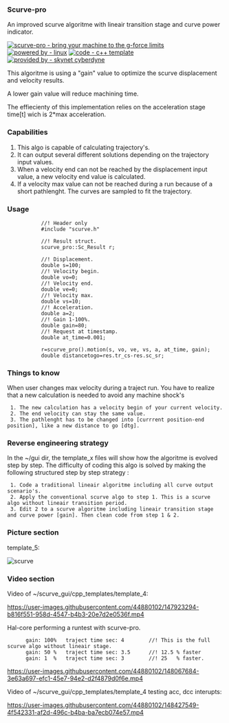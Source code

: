 ### Scurve-pro
An improved scurve algoritme with lineair transition stage and curve power indicator.

[![scurve-pro - bring your machine to the g-force limits](https://img.shields.io/static/v1?label=scurve-pro&message=bring+your+machine+to+the+g-force+limits&color=blue)](https://) [![powered by - linux](https://img.shields.io/static/v1?label=powered+by&message=linux&color=red)](https://) [![code - c++ template](https://img.shields.io/static/v1?label=code&message=c%2B%2B+template&color=green)](https://) [![provided by - skynet cyberdyne](https://img.shields.io/static/v1?label=provided+by&message=skynet+cyberdyne&color=blue)](https://)
     
This algoritme is using a "gain" value to optimize the scurve displacement and velocity results.

A lower gain value will reduce machining time.

The effiecienty of this implementation relies on the acceleration stage time[t] wich is 2*max acceleration.

### Capabilities

1. This algo is capable of calculating trajectory's. 
2. It can output several different solutions depending on the trajectory input values.
3. When a velocity end can not be reached by the displacement input value, a new velocity end value is calculated.
4. If a velocity max value can not be reached during a run because of a short pathlenght. The curves are sampled to fit the trajectory.

### Usage
               //! Header only
               #include "scurve.h"
               
               //! Result struct.
               scurve_pro::Sc_Result r;

               //! Displacement.
               double s=100;
               //! Velocity begin.
               double vo=0;
               //! Velocity end.
               double ve=0;
               //! Velocity max.
               double vs=10;
               //! Acceleration.
               double a=2;
               //! Gain 1-100%.
               double gain=80;
               //! Request at timestamp.
               double at_time=0.001;

               r=scurve_pro().motion(s, vo, ve, vs, a, at_time, gain);
               double distancetogo=res.tr_cs-res.sc_sr;
        
### Things to know

When user changes max velocity during a traject run. You have to realize that a new calculation is needed to avoid any machine shock's

     1. The new calculation has a velocity begin of your current velocity.
     2. The end velocity can stay the same value.
     3. The pathlenght has to be changed into [currrent position-end position], like a new distance to go [dtg]. 

### Reverse engineering strategy

In the ~/gui dir, the template_x files will show how the algoritme is evolved step by step.
The difficulty of coding this algo is solved by making the following structured step by step strategy :

     1. Code a traditional lineair algoritme including all curve output scenario's.
     2. Apply the conventional scurve algo to step 1. This is a scurve algo without lineair transition period.
     3. Edit 2 to a scurve algoritme including lineair transition stage and curve power [gain]. Then clean code from step 1 & 2.
        
### Picture section 

template_5:

![scurve](https://user-images.githubusercontent.com/44880102/147933136-169aa8c8-93e9-4b6c-9b8c-ea3feeb12634.jpg)

### Video section

Video of ~/scurve_gui/cpp_templates/template_4:

https://user-images.githubusercontent.com/44880102/147923294-b816f551-958d-4547-b4b3-20e7d2e0536f.mp4


Hal-core performing a runtest with scurve-pro.

          gain: 100%   traject time sec: 4        //! This is the full scurve algo without lineair stage.
          gain: 50 %   traject time sec: 3.5      //! 12.5 % faster
          gain: 1  %   traject time sec: 3        //! 25   % faster.     

https://user-images.githubusercontent.com/44880102/148067684-3e63a697-efc1-45e7-94e2-d2f4879d0f6e.mp4


Video of ~/scurve_gui/cpp_templates/template_4 testing acc, dcc interupts:

https://user-images.githubusercontent.com/44880102/148427549-4f542331-af2d-496c-b4ba-ba7ecb074e57.mp4


